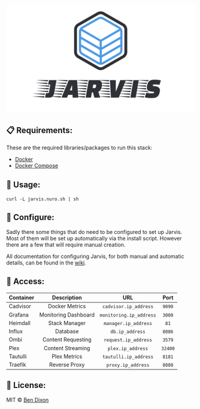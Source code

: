 <div align="center">
    <img src="./logo.png" />
</div>

## 📋 Requirements:
These are the required libraries/packages to run this stack:
 - [Docker](https://docker.com)
 - [Docker Compose](https://docs.docker.com/compose/)

## 🚀 Usage:
```shell
curl -L jarvis.nuro.sh | sh
```

## 🔧 Configure:
Sadly there some things that do need to be configured to set up Jarvis. Most of them will be set up automatically via the install script. However there are a few that will require manual creation.

All documentation for configuring Jarvis, for both manual and automatic details, can be found in the [wiki](https://github.com/NuroDev/jarvis/wiki).

## 🔑 Access:
| Container		| Description                | URL                    | Port        |
| ------------- |:--------------------------:|:----------------------:|:-----------:|
| Cadvisor		| Docker Metrics             | `cadvisor.ip_address`  | `9090`      |
| Grafana		| Monitoring Dashboard       | `monitoring.ip_address`| `3000`      |
| Heimdall		| Stack Manager              | `manager.ip_address`   | `81`        |
| Influx		| Database                   | `db.ip_address`        | `8086`      |
| Ombi			| Content Requesting         | `request.ip_address`   | `3579`      |
| Plex      	| Content Streaming          | `plex.ip_address`      | `32400`     |
| Tautulli      | Plex Metrics               | `tautulli.ip_address`  | `8181`      |
| Traefik       | Reverse Proxy              | `proxy.ip_address`     | `8080`      |

## 📄 License:
MIT © [Ben Dixon](https://github.com/NuroDev/jarvis/blob/master/LICENSE)
